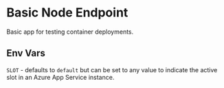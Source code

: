 # Basic Node Endpoint

Basic app for testing container deployments.

## Env Vars

`SLOT` - defaults to `default` but can be set to any value to indicate the active slot in an Azure App Service instance.
